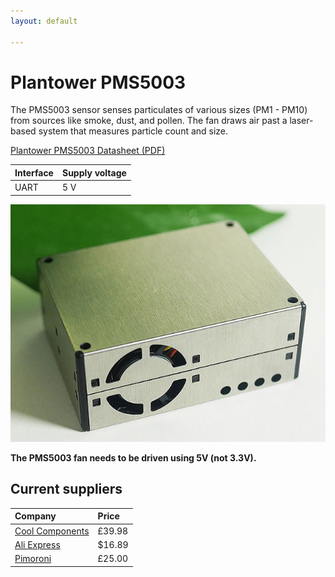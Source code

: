 ```yaml
---
layout: default

---
```


# Plantower PMS5003

The PMS5003 sensor senses particulates of various sizes \(PM1 - PM10\) from sources like smoke, dust, and pollen. The fan draws air past a laser-based system that measures particle count and size.

[Plantower PMS5003 Datasheet (PDF)](/assets/documents/plantower-pms5003-manual_v2-3.pdf)


| Interface | Supply voltage |
| :--- | :--- |
| UART | 5 V |

![](/assets/hardware/pmsensors/pms5003_1-2.jpg)


__The PMS5003 fan needs to be driven using 5V \(not 3.3V\).__


## Current suppliers

| Company | Price |
| :--- | :--- |
| [Cool Components](https://coolcomponents.co.uk/products/pm2-5-air-quality-sensor-and-breadboard-adapter-kit-pms5003?variant=1080783470606&currency=GBP&gclid=Cj0KCQjwxYLoBRCxARIsAEf16-s0t3X0jmFjaDs3wj3w_BrBcvV9tDYmRnKR7wpVNuYeUiVeeKhHM9MaAtv5EALw_wcB) | £39.98 |
| [Ali Express](https://www.aliexpress.com/item/PMS5003-Sensor-Module-PM2-5-Air-Particle-Dust-laser-Sensor-Digital-Module-Electronic-DIY/32834164058.html?spm=2114.10010108.1000014.3.6554599d7FqQdR&gps-id=pcDetailBottomMoreOtherSeller&scm=1007.13338.128125.0&scm_id=1007.13338.128125.0&scm-url=1007.13338.128125.0&pvid=86b04567-5b72-4066-a4b4-9e7a86502362) | $16.89 |
| [Pimoroni](https://shop.pimoroni.com/products/pms5003-particulate-matter-sensor-with-cable) | £25.00 |
